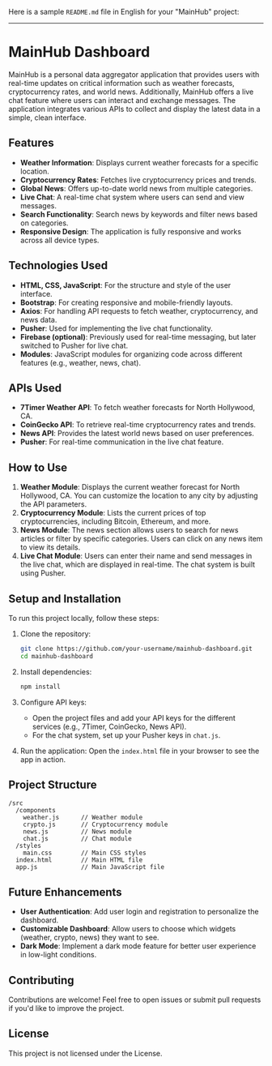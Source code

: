 Here is a sample `README.md` file in English for your "MainHub" project:

---

# MainHub Dashboard

MainHub is a personal data aggregator application that provides users with real-time updates on critical information such as weather forecasts, cryptocurrency rates, and world news. Additionally, MainHub offers a live chat feature where users can interact and exchange messages. The application integrates various APIs to collect and display the latest data in a simple, clean interface.

## Features

- **Weather Information**: Displays current weather forecasts for a specific location.
- **Cryptocurrency Rates**: Fetches live cryptocurrency prices and trends.
- **Global News**: Offers up-to-date world news from multiple categories.
- **Live Chat**: A real-time chat system where users can send and view messages.
- **Search Functionality**: Search news by keywords and filter news based on categories.
- **Responsive Design**: The application is fully responsive and works across all device types.
  
## Technologies Used

- **HTML, CSS, JavaScript**: For the structure and style of the user interface.
- **Bootstrap**: For creating responsive and mobile-friendly layouts.
- **Axios**: For handling API requests to fetch weather, cryptocurrency, and news data.
- **Pusher**: Used for implementing the live chat functionality.
- **Firebase (optional)**: Previously used for real-time messaging, but later switched to Pusher for live chat.
- **Modules**: JavaScript modules for organizing code across different features (e.g., weather, news, chat).

## APIs Used

- **7Timer Weather API**: To fetch weather forecasts for North Hollywood, CA.
- **CoinGecko API**: To retrieve real-time cryptocurrency rates and trends.
- **News API**: Provides the latest world news based on user preferences.
- **Pusher**: For real-time communication in the live chat feature.

## How to Use

1. **Weather Module**: Displays the current weather forecast for North Hollywood, CA. You can customize the location to any city by adjusting the API parameters.
2. **Cryptocurrency Module**: Lists the current prices of top cryptocurrencies, including Bitcoin, Ethereum, and more.
3. **News Module**: The news section allows users to search for news articles or filter by specific categories. Users can click on any news item to view its details.
4. **Live Chat Module**: Users can enter their name and send messages in the live chat, which are displayed in real-time. The chat system is built using Pusher.

## Setup and Installation

To run this project locally, follow these steps:

1. Clone the repository:
    ```bash
    git clone https://github.com/your-username/mainhub-dashboard.git
    cd mainhub-dashboard
    ```

2. Install dependencies:
    ```bash
    npm install
    ```

3. Configure API keys:
    - Open the project files and add your API keys for the different services (e.g., 7Timer, CoinGecko, News API).
    - For the chat system, set up your Pusher keys in `chat.js`.

4. Run the application:
    Open the `index.html` file in your browser to see the app in action.

## Project Structure

```
/src
  /components
    weather.js      // Weather module
    crypto.js       // Cryptocurrency module
    news.js         // News module
    chat.js         // Chat module
  /styles
    main.css        // Main CSS styles
  index.html        // Main HTML file
  app.js            // Main JavaScript file
```

## Future Enhancements

- **User Authentication**: Add user login and registration to personalize the dashboard.
- **Customizable Dashboard**: Allow users to choose which widgets (weather, crypto, news) they want to see.
- **Dark Mode**: Implement a dark mode feature for better user experience in low-light conditions.

## Contributing

Contributions are welcome! Feel free to open issues or submit pull requests if you'd like to improve the project.

## License

This project is not licensed under the License.